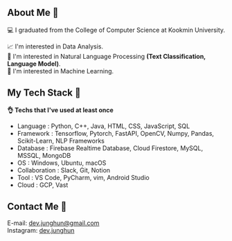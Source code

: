<h2> About Me  👀 </h2>
<div>
  💻 I graduated from the College of Computer Science at Kookmin University.

  📈 I'm interested in Data Analysis.  
  📃 I'm interested in Natural Language Processing **(Text Classification, Language Model)**.  
  🤖 I'm interested in Machine Learning.  
  
</div>

<h2>My Tech Stack  📝</h2>

<div> 

  **👌  Techs that I've used at least once** 
</div>

- Language : Python, C++, Java, HTML, CSS, JavaScript, SQL
- Framework : Tensorflow, Pytorch, FastAPI, OpenCV, Numpy, Pandas, Scikit-Learn, NLP Frameworks
- Database : Firebase Realtime Database, Cloud Firestore, MySQL, MSSQL, MongoDB
- OS : Windows, Ubuntu, macOS
- Collaboration : Slack, Git, Notion
- Tool : VS Code, PyCharm, vim, Android Studio
- Cloud : GCP, Vast

<h2>Contact Me 📮</h2>

<div>
  
E-mail: dev.junghun@gmail.com  
Instagram: [dev.junghun](https://www.instagram.com/dev.junghun/)
  
</div>
